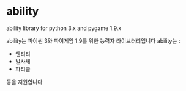 # ability
ability library for python 3.x and pygame 1.9.x

ability는 파이썬 3와 파이게임 1.9를 위한 능력자 라이브러리입니다
ability는 :
- 엔티티
- 발사체
- 파티클

등을 지원합니다
